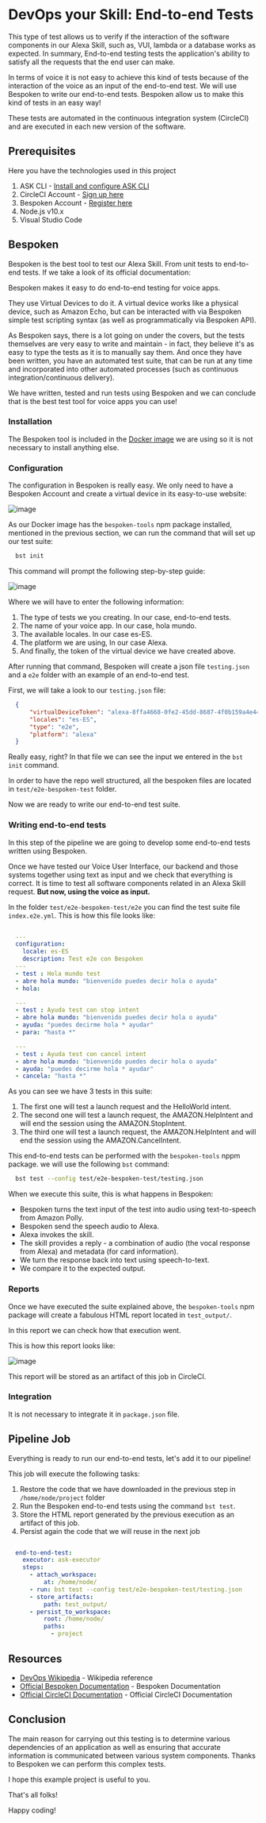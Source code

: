 # DevOps your Skill: End-to-end Tests

This type of test allows us to verify if the interaction of the software components in our Alexa Skill, such as, VUI, lambda or a database works as expected. 
In summary, End-to-end testing tests the application's ability to satisfy all the requests that the end user can make.

In terms of voice it is not easy to achieve this kind of tests because of the interaction of the voice as an input of the end-to-end test. We will use Bespoken to write our end-to-end tests. Bespoken allow us to make this kind of tests in an easy way!

These tests are automated in the continuous integration system (CircleCI) and are executed in each new version of the software.

## Prerequisites

Here you have the technologies used in this project
1. ASK CLI - [Install and configure ASK CLI](https://developer.amazon.com/es-ES/docs/alexa/smapi/quick-start-alexa-skills-kit-command-line-interface.html)
2. CircleCI Account - [Sign up here](https://circleci.com/)
3. Bespoken Account - [Register here](https://bespoken.io/)
4. Node.js v10.x
5. Visual Studio Code

## Bespoken

Bespoken is the best tool to test our Alexa Skill. From unit tests to end-to-end tests. If we take a look of its official documentation:

Bespoken makes it easy to do end-to-end testing for voice apps.

They use Virtual Devices to do it. A virtual device works like a physical device, such as Amazon Echo, but can be interacted with via Bespoken simple test scripting syntax (as well as programmatically via Bespoken API).

As Bespoken says, there is a lot going on under the covers, but the tests themselves are very easy to write and maintain - in fact, they believe it's as easy to type the tests as it is to manually say them. And once they have been written, you have an automated test suite, that can be run at any time and incorporated into other automated processes (such as continuous integration/continuous delivery).

We have written, tested and run tests using Bespoken and we can conclude that is the best test tool for voice apps you can use!

### Installation

The Bespoken tool is included in the [Docker image](https://hub.docker.com/repository/docker/xavidop/alexa-ask-aws-cli) we are using so it is not necessary to install anything else.

### Configuration

The configuration in Bespoken is really easy. We only need to have a Bespoken Account and create a virtual device in its easy-to-use website:

![image](../img/virtualdevice.png)

As our Docker image has the `bespoken-tools` npm package installed, mentioned in the previous section, we can run the command that will set up our test suite:

```bash
  bst init
```

This command will prompt the following step-by-step guide:

![image](../img/bstinit.png)

Where we will have to enter the following information:
1. The type of tests we you creating. In our case, end-to-end tests.
2. The name of your voice app. In our case, hola mundo.
3. The available locales. In our case es-ES.
4. The platform we are using, In our case Alexa.
5. And finally, the token of the virtual device we have created above.

After running that command, Bespoken will create a json file `testing.json` and a `e2e` folder with an example of an end-to-end test.

First, we will take a look to our `testing.json` file:

```json
  {
      "virtualDeviceToken": "alexa-8ffa4668-0fe2-45dd-8687-4f0b159a4e44",
      "locales": "es-ES",
      "type": "e2e",
      "platform": "alexa"
  }
```

Really easy, right? In that file we can see the input we entered in the `bst init` command.

In order to have the repo well structured, all the bespoken files are located in `test/e2e-bespoken-test` folder.

Now we are ready to write our end-to-end test suite.

### Writing end-to-end tests

In this step of the pipeline we are going to develop some end-to-end tests written using Bespoken.

Once we have tested our Voice User Interface, our backend and those systems together using text as input and we check that everything is correct. It is time to test all software components related in an Alexa Skill request. **But now, using the voice as input.**

In the folder `test/e2e-bespoken-test/e2e` you can find the test suite file `index.e2e.yml`. This is how this file looks like:

```yaml

  ---
  configuration:
    locale: es-ES
    description: Test e2e con Bespoken
  ---
  - test : Hola mundo test
  - abre hola mundo: "bienvenido puedes decir hola o ayuda"
  - hola: 

  ---
  - test : Ayuda test con stop intent
  - abre hola mundo: "bienvenido puedes decir hola o ayuda"
  - ayuda: "puedes decirme hola * ayudar"
  - para: "hasta *"

  ---
  - test : Ayuda test con cancel intent
  - abre hola mundo: "bienvenido puedes decir hola o ayuda"
  - ayuda: "puedes decirme hola * ayudar"
  - cancela: "hasta *"

```
As you can see we have 3 tests in this suite:
1. The first one will test a launch request and the HelloWorld intent.
2. The second one will test a launch request, the AMAZON.HelpIntent and will end the session using the AMAZON.StopIntent.
3. The third one will test a launch request, the AMAZON.HelpIntent and will end the session using the AMAZON.CancelIntent.

This end-to-end tests can be performed with the `bespoken-tools` nppm package. we will use the following `bst` command:

```bash
  bst test --config test/e2e-bespoken-test/testing.json
```

When we execute this suite, this is what happens in Bespoken:

* Bespoken turns the text input of the test into audio using text-to-speech from Amazon Polly.
* Bespoken send the speech audio to Alexa.
* Alexa invokes the skill.
* The skill provides a reply - a combination of audio (the vocal response from Alexa) and metadata (for card information).
* We turn the response back into text using speech-to-text.
* We compare it to the expected output.
  

### Reports

Once we have executed the suite explained above, the `bespoken-tools` npm package will create a fabulous HTML report located in `test_output/`.

In this report we can check how that execution went.

This is how this report looks like:

![image](../img/bespokenhtml.png)

This report will be stored as an artifact of this job in CircleCI.

### Integration

It is not necessary to integrate it in `package.json` file.

## Pipeline Job

Everything is ready to run our end-to-end tests, let's add it to our pipeline!

This job will execute the following tasks:
1. Restore the code that we have downloaded in the previous step in `/home/node/project` folder
2. Run the Bespoken end-to-end tests using the command `bst test`.
3. Store the HTML report generated by the previous execution as an artifact of this job.
4. Persist again the code that we will reuse in the next job

```yaml

  end-to-end-test:
    executor: ask-executor
    steps:
      - attach_workspace:
          at: /home/node/
      - run: bst test --config test/e2e-bespoken-test/testing.json
      - store_artifacts:
          path: test_output/
      - persist_to_workspace:
          root: /home/node/
          paths:
            - project

```

## Resources
* [DevOps Wikipedia](https://en.wikipedia.org/wiki/DevOps) - Wikipedia reference
* [Official Bespoken Documentation](https://read.bespoken.io/end-to-end/getting-started/) - Bespoken Documentation
* [Official CircleCI Documentation](https://circleci.com/docs/) - Official CircleCI Documentation

## Conclusion 

The main reason for carrying out this testing is to determine various dependencies of an application as well as ensuring that accurate information is communicated between various system components.
Thanks to Bespoken we can perform this complex tests.

I hope this example project is useful to you.

That's all folks!

Happy coding!
